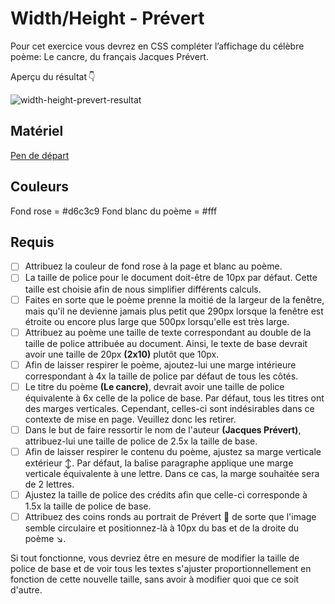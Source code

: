 # Width/Height - Prévert

Pour cet exercice vous devrez en CSS compléter l’affichage du célèbre poème: Le cancre, du français Jacques Prévert.

Aperçu du résultat 👇

![width-height-prevert-resultat](https://github.com/user-attachments/assets/0ca021d4-1a2f-4fc3-bfdb-54948ffa46f0)

## Matériel

[Pen de départ](https://codepen.io/tim-momo/pen/abjKVaQ?editors=1100)

## Couleurs
 Fond rose = #d6c3c9
 Fond blanc du poème = #fff

## Requis

* [ ] Attribuez la couleur de fond rose à la page et blanc au poème.
* [ ] La taille de police pour le document doit-être de 10px par défaut. Cette taille est choisie afin de nous simplifier différents calculs.
* [ ] Faites en sorte que le poème prenne la moitié de la largeur de la fenêtre, mais qu'il ne devienne jamais plus petit que 290px lorsque la fenêtre est étroite ou encore plus large que 500px lorsqu'elle est très large.
* [ ] Attribuez au poème une taille de texte correspondant au double de la taille de police attribuée au document. Ainsi, le texte de base devrait avoir une taille de 20px <b>(2x10)</b> plutôt que 10px.
* [ ] Afin de laisser respirer le poème, ajoutez-lui une marge intérieure correspondant à 4x la taille de police par défaut de tous les côtés.
* [ ] Le titre du poème <b>(Le cancre)</b>, devrait avoir une taille de police équivalente à 6x celle de la police de base. Par défaut, tous les titres ont des marges verticales. Cependant, celles-ci sont indésirables dans ce contexte de mise en page. Veuillez donc les retirer.
* [ ] Dans le but de faire ressortir le nom de l'auteur <b>(Jacques Prévert)</b>, attribuez-lui une taille de police de 2.5x la taille de base.
* [ ] Afin de laisser respirer le contenu du poème, ajustez sa marge verticale extérieur ↕️. Par défaut, la balise paragraphe applique une marge verticale équivalente à une lettre. Dans ce cas, la marge souhaitée sera de 2 lettres.
* [ ] Ajustez la taille de police des crédits afin que celle-ci corresponde à 1.5x la taille de police de base.
* [ ] Attribuez des coins ronds au portrait de Prévert 🌄 de sorte que l'image semble circulaire et positionnez-là à 10px du bas et de la droite du poème ↘️.

Si tout fonctionne, vous devriez être en mesure de modifier la taille de police de base et de voir tous les textes s'ajuster proportionnellement en fonction de cette nouvelle taille, sans avoir à modifier quoi que ce soit d'autre.

